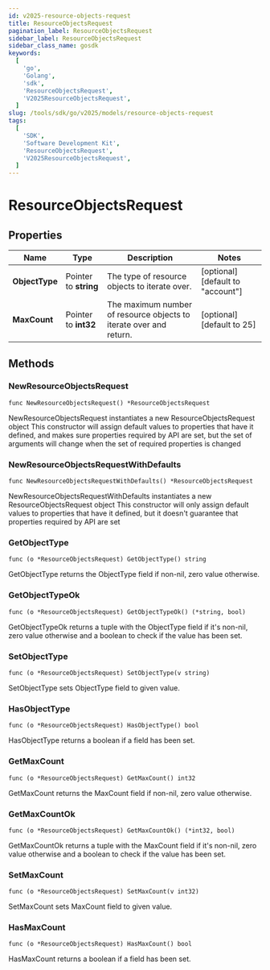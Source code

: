 ```yaml
---
id: v2025-resource-objects-request
title: ResourceObjectsRequest
pagination_label: ResourceObjectsRequest
sidebar_label: ResourceObjectsRequest
sidebar_class_name: gosdk
keywords:
  [
    'go',
    'Golang',
    'sdk',
    'ResourceObjectsRequest',
    'V2025ResourceObjectsRequest',
  ]
slug: /tools/sdk/go/v2025/models/resource-objects-request
tags:
  [
    'SDK',
    'Software Development Kit',
    'ResourceObjectsRequest',
    'V2025ResourceObjectsRequest',
  ]
---
```


# ResourceObjectsRequest

## Properties

| Name | Type | Description | Notes |
| --- | --- | --- | --- |
| **ObjectType** | Pointer to **string** | The type of resource objects to iterate over. | [optional] [default to "account"] |
| **MaxCount** | Pointer to **int32** | The maximum number of resource objects to iterate over and return. | [optional] [default to 25] |

## Methods

### NewResourceObjectsRequest

`func NewResourceObjectsRequest() *ResourceObjectsRequest`

NewResourceObjectsRequest instantiates a new ResourceObjectsRequest object This constructor will assign default values to properties that have it defined, and makes sure properties required by API are set, but the set of arguments will change when the set of required properties is changed

### NewResourceObjectsRequestWithDefaults

`func NewResourceObjectsRequestWithDefaults() *ResourceObjectsRequest`

NewResourceObjectsRequestWithDefaults instantiates a new ResourceObjectsRequest object This constructor will only assign default values to properties that have it defined, but it doesn't guarantee that properties required by API are set

### GetObjectType

`func (o *ResourceObjectsRequest) GetObjectType() string`

GetObjectType returns the ObjectType field if non-nil, zero value otherwise.

### GetObjectTypeOk

`func (o *ResourceObjectsRequest) GetObjectTypeOk() (*string, bool)`

GetObjectTypeOk returns a tuple with the ObjectType field if it's non-nil, zero value otherwise and a boolean to check if the value has been set.

### SetObjectType

`func (o *ResourceObjectsRequest) SetObjectType(v string)`

SetObjectType sets ObjectType field to given value.

### HasObjectType

`func (o *ResourceObjectsRequest) HasObjectType() bool`

HasObjectType returns a boolean if a field has been set.

### GetMaxCount

`func (o *ResourceObjectsRequest) GetMaxCount() int32`

GetMaxCount returns the MaxCount field if non-nil, zero value otherwise.

### GetMaxCountOk

`func (o *ResourceObjectsRequest) GetMaxCountOk() (*int32, bool)`

GetMaxCountOk returns a tuple with the MaxCount field if it's non-nil, zero value otherwise and a boolean to check if the value has been set.

### SetMaxCount

`func (o *ResourceObjectsRequest) SetMaxCount(v int32)`

SetMaxCount sets MaxCount field to given value.

### HasMaxCount

`func (o *ResourceObjectsRequest) HasMaxCount() bool`

HasMaxCount returns a boolean if a field has been set.
